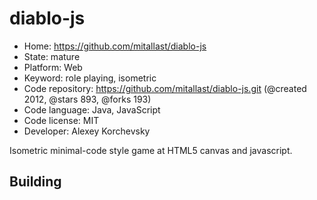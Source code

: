 # diablo-js

- Home: https://github.com/mitallast/diablo-js
- State: mature
- Platform: Web
- Keyword: role playing, isometric
- Code repository: https://github.com/mitallast/diablo-js.git (@created 2012, @stars 893, @forks 193)
- Code language: Java, JavaScript
- Code license: MIT
- Developer: Alexey Korchevsky

Isometric minimal-code style game at HTML5 canvas and javascript.

## Building
